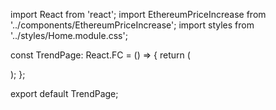 import React from 'react';
import EthereumPriceIncrease from '../components/EthereumPriceIncrease';
import styles from '../styles/Home.module.css';

const TrendPage: React.FC = () => {
  return (
    <div className={styles.container}>
      <EthereumPriceIncrease />
    </div>
  );
};

export default TrendPage;
